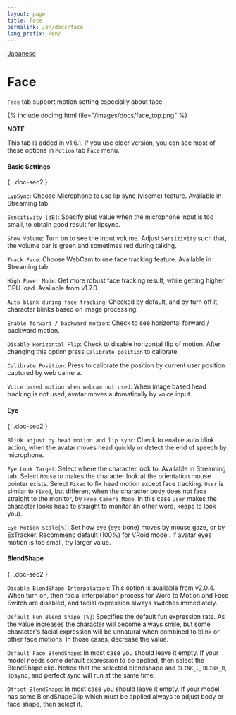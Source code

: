 ```yaml
---
layout: page
title: Face
permalink: /en/docs/face
lang_prefix: /en/
---
```


[Japanese](../../docs/face)

# Face

`Face` tab support motion setting especially about face.

{% include docimg.html file="/images/docs/face_top.png" %}

<div class="note-area" markdown="1">

**NOTE**

This tab is added in v1.6.1. If you use older version, you can see most of these options in `Motion` tab `Face` menu.

</div>


#### Basic Settings
{: .doc-sec2 }

`LypSync`: Choose Microphone to use lip sync (viseme) feature. Available in Streaming tab.

`Sensitivity [dB]`: Specify plus value when the microphone input is too small, to obtain good result for lipsync.

`Show Volume`: Turn on to see the input volume. Adjust `Sensitivity` such that, the volume bar is green and sometimes red during talking.

`Track Face`: Choose WebCam to use face tracking feature. Available in Streaming tab.

`High Power Mode`: Get more robust face tracking result, while getting higher CPU load. Available from v1.7.0.

`Auto blink during face tracking`: Checked by default, and by turn off it, character blinks based on image processing.

`Enable forward / backward motion`: Check to see horizontal forward / backward motion.

`Disable Horizontal Flip`: Check to disable horizontal flip of motion. After changing this option press `Calibrate position` to calibrate.

`Calibrate Position`: Press to calibrate the position by current user position captured by web camera.

`Voice based motion when webcam not used`: When image based head tracking is not used, avatar moves automatically by voice input.


#### Eye
{: .doc-sec2 }

`Blink adjust by head motion and lip sync`: Check to enable auto blink action, when the avatar moves head quickly or detect the end of speech by microphone.

`Eye Look Target`: Select where the character look to. Available in Streaming tab. Select `Mouse` to makes the character look at the orientation mouse pointer exists. Select `Fixed` to fix head motion except face tracking. `User` is similar to `Fixed`, but different when the character body does not face straight to the monitor, by `Free Camera Mode`. In this case `User` makes the character looks head to straight to monitor (in other word, keeps to look you).

`Eye Motion Scale[%]`: Set how eye (eye bone) moves by mouse gaze, or by ExTracker. Recommend default (100%) for VRoid model. If avatar eyes motion is too small, try larger value.

#### BlendShape
{: .doc-sec2 }

`Disable BlendShape Interpolation`: This option is available from v2.0.4. When turn on, then facial interpolation process for Word to Motion and Face Switch are disabled, and facial expression always switches immediately.

`Default Fun Blend Shape [%]`: Specifies the default fun expression rate. As the value increases the character will become always smile, but some character's facial expression will be unnatural when combined to blink or other face motions. In those cases, decrease the value.

`Default Face BlendShape`: In most case you should leave it empty. If your model needs some default expression to be applied, then select the BlendShape clip. Notice that the selected blendshape and `BLINK_L`, `BLINK_R`, lipsync, and perfect sync will run at the same time.

`Offset BlendShape`: In most case you should leave it empty. If your model has some BlendShapeClip which must be applied always to adjust body or face shape, then select it. 
